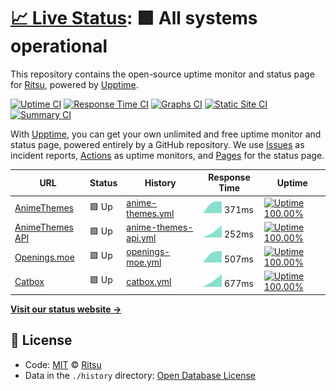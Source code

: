 # [📈 Live Status](https://RitsuProject.github.io/themes-status): <!--live status--> **🟩 All systems operational**

This repository contains the open-source uptime monitor and status page for [Ritsu](https://ritsu.sazz.fail), powered by [Upptime](https://github.com/upptime/upptime).

[![Uptime CI](https://github.com/koj-co/upptime/workflows/Uptime%20CI/badge.svg)](https://github.com/koj-co/upptime/actions?query=workflow%3A%22Uptime+CI%22)
[![Response Time CI](https://github.com/koj-co/upptime/workflows/Response%20Time%20CI/badge.svg)](https://github.com/koj-co/upptime/actions?query=workflow%3A%22Response+Time+CI%22)
[![Graphs CI](https://github.com/koj-co/upptime/workflows/Graphs%20CI/badge.svg)](https://github.com/koj-co/upptime/actions?query=workflow%3A%22Graphs+CI%22)
[![Static Site CI](https://github.com/koj-co/upptime/workflows/Static%20Site%20CI/badge.svg)](https://github.com/koj-co/upptime/actions?query=workflow%3A%22Static+Site+CI%22)
[![Summary CI](https://github.com/koj-co/upptime/workflows/Summary%20CI/badge.svg)](https://github.com/koj-co/upptime/actions?query=workflow%3A%22Summary+CI%22)

With [Upptime](https://upptime.js.org), you can get your own unlimited and free uptime monitor and status page, powered entirely by a GitHub repository. We use [Issues](https://github.com/RitsuProject/themes-status/issues) as incident reports, [Actions](https://github.com/RitsuProject/themes-status/actions) as uptime monitors, and [Pages](https://RitsuProject.github.io/themes-status) for the status page.

<!--start: status pages-->
<!-- This summary is generated by Upptime (https://github.com/upptime/upptime) -->
<!-- Do not edit this manually, your changes will be overwritten -->

| URL                                        | Status | History                                                                                                           | Response Time                                                                         | Uptime                                                                                                                                                                                                                                   |
| ------------------------------------------ | ------ | ----------------------------------------------------------------------------------------------------------------- | ------------------------------------------------------------------------------------- | ---------------------------------------------------------------------------------------------------------------------------------------------------------------------------------------------------------------------------------------- |
| [AnimeThemes](https://animethemes.moe)     | 🟩 Up  | [anime-themes.yml](https://github.com/RitsuProject/themes-status/commits/master/history/anime-themes.yml)         | <img alt="Response time graph" src="./graphs/anime-themes.png" height="20"> 371ms     | [![Uptime 100.00%](https://img.shields.io/endpoint?url=https%3A%2F%2Fraw.githubusercontent.com%2FRitsuProject%2Fthemes-status%2Fmaster%2Fapi%2Fanime-themes%2Fuptime.json)](https://status.ritsu.sazz.fail/history/anime-themes)         |
| [AnimeThemes API](https://animethemes.dev) | 🟩 Up  | [anime-themes-api.yml](https://github.com/RitsuProject/themes-status/commits/master/history/anime-themes-api.yml) | <img alt="Response time graph" src="./graphs/anime-themes-api.png" height="20"> 252ms | [![Uptime 100.00%](https://img.shields.io/endpoint?url=https%3A%2F%2Fraw.githubusercontent.com%2FRitsuProject%2Fthemes-status%2Fmaster%2Fapi%2Fanime-themes-api%2Fuptime.json)](https://status.ritsu.sazz.fail/history/anime-themes-api) |
| [Openings.moe](https://openings.moe/)      | 🟩 Up  | [openings-moe.yml](https://github.com/RitsuProject/themes-status/commits/master/history/openings-moe.yml)         | <img alt="Response time graph" src="./graphs/openings-moe.png" height="20"> 507ms     | [![Uptime 100.00%](https://img.shields.io/endpoint?url=https%3A%2F%2Fraw.githubusercontent.com%2FRitsuProject%2Fthemes-status%2Fmaster%2Fapi%2Fopenings-moe%2Fuptime.json)](https://status.ritsu.sazz.fail/history/openings-moe)         |
| [Catbox](https://catbox.moe/)              | 🟩 Up  | [catbox.yml](https://github.com/RitsuProject/themes-status/commits/master/history/catbox.yml)                     | <img alt="Response time graph" src="./graphs/catbox.png" height="20"> 677ms           | [![Uptime 100.00%](https://img.shields.io/endpoint?url=https%3A%2F%2Fraw.githubusercontent.com%2FRitsuProject%2Fthemes-status%2Fmaster%2Fapi%2Fcatbox%2Fuptime.json)](https://status.ritsu.sazz.fail/history/catbox)                     |

<!--end: status pages-->

[**Visit our status website →**](https://RitsuProject.github.io/themes-status)

## 📄 License

- Code: [MIT](./LICENSE) © [Ritsu](https://ritsu.sazz.fail)
- Data in the `./history` directory: [Open Database License](https://opendatacommons.org/licenses/odbl/1-0/)

